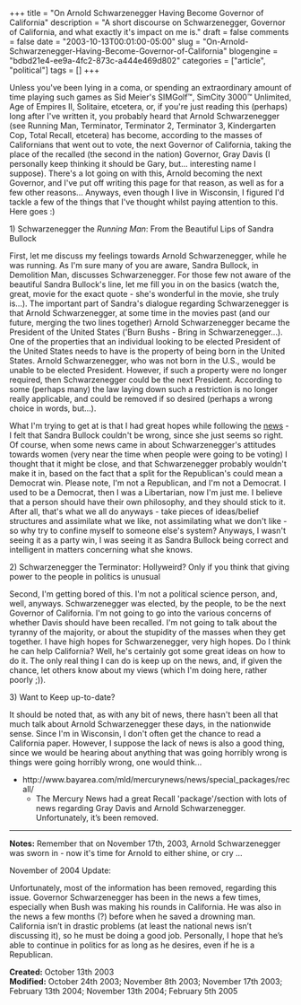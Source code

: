 +++
title = "On Arnold Schwarzenegger Having Become Governor of California"
description = "A short discourse on Schwarzenegger, Governor of California, and what exactly it's impact on me is."
draft = false
comments = false
date = "2003-10-13T00:01:00-05:00"
slug = "On-Arnold-Schwarzenegger-Having-Become-Governor-of-California"
blogengine = "bdbd21e4-ee9a-4fc2-873c-a444e469d802"
categories = ["article", "political"]
tags = []
+++

<p>
Unless you&#39;ve been lying in a coma, or spending an extraordinary amount of time playing such games as Sid Meier&#39;s SIMGolf&trade;, SimCity 3000&trade; Unlimited, Age of Empires II, Solitaire, etcetera, or, if you&#39;re just reading this (perhaps) long after I&#39;ve written it, you probably heard that Arnold Schwarzenegger (see Running Man, Terminator, Terminator 2, Terminator 3, Kindergarten Cop, Total Recall, etcetera) has become, according to the masses of Californians that went out to vote, the next Governor of California, taking the place of the recalled (the second in the nation) Governor, Gray Davis (I personally keep thinking it should be Gary, but... interesting name I suppose). There&#39;s a lot going on with this, Arnold becoming the next Governor, and I&#39;ve put off writing this page for that reason, as well as for a few other reasons... Anyways, even though I live in Wisconsin, I figured I&#39;d tackle a few of the things that I&#39;ve thought whilst paying attention to this. Here goes :)
</p>
<!--more-->
<p>
1) Schwarzenegger the <em>Running Man</em>: From the Beautiful Lips of Sandra Bullock
</p>
<p>
First, let me discuss my feelings towards Arnold Schwarzenegger, while he was running. As I&#39;m sure many of you are aware, Sandra Bullock, in Demolition Man, discusses Schwarzenegger. For those few not aware of the beautiful Sandra Bullock&#39;s line, let me fill you in on the basics (watch the, great, movie for the exact quote - she&#39;s wonderful in the movie, she truly is...). The important part of Sandra&#39;s dialogue regarding Schwarzenegger is that Arnold Schwarzenegger, at some time in the movies past (and our future, merging the two lines together) Arnold Schwarzenegger became the President of the United States (&#39;Burn Bushs - Bring in Schwarzenegger...). One of the properties that an individual looking to be elected President of the United States needs to have is the property of being born in the United States. Arnold Schwarzenegger, who was not born in the U.S., would be unable to be elected President. However, if such a property were no longer required, then Schwarzenegger could be the next President. According to some (perhaps many) the law laying down such a restriction is no longer really applicable, and could be removed if so desired (perhaps a wrong choice in words, but...).
</p>
<!--adsense-->
<p>
What I&#39;m trying to get at is that I had great hopes while following the <a href="http://news.google.com/">news</a> - I felt that Sandra Bullock couldn&#39;t be wrong, since she just seems so right. Of course, when some news came in about Schwarzenegger&#39;s attitudes towards women (very near the time when people were going to be voting) I thought that it might be close, and that Schwarzenegger probably wouldn&#39;t make it in, based on the fact that a split for the Republican&#39;s could mean a Democrat win. Please note, I&#39;m not a Republican, and I&#39;m not a Democrat. I used to be a Democrat, then I was a Libertarian, now I&#39;m just me. I believe that a person should have their own philosophy, and they should stick to it. After all, that&#39;s what we all do anyways - take pieces of ideas/belief structures and assimilate what we like, not assimilating what we don&#39;t like - so why try to confine myself to someone else&#39;s system? Anyways, I wasn&#39;t seeing it as a party win, I was seeing it as Sandra Bullock being correct and intelligent in matters concerning what she knows.
</p>
<p>
2) Schwarzenegger the Terminator: Hollyweird? Only if you think that giving power to the people in politics is unusual
</p>
<p>
Second, I&#39;m getting bored of this. I&#39;m not a political science person, and, well, anyways. Schwarzenegger was elected, by the people, to be the next Governor of California. I&#39;m not going to go into the various concerns of whether Davis should have been recalled. I&#39;m not going to talk about the tyranny of the majority, or about the stupidity of the masses when they get together. I have high hopes for Schwarzenegger, very high hopes. Do I think he can help California? Well, he&#39;s certainly got some great ideas on how to do it. The only real thing I can do is keep up on the news, and, if given the chance, let others know about my views (which I&#39;m doing here, rather poorly ;)).
</p>
<p>
3) Want to Keep up-to-date?
</p>
<p>
It should be noted that, as with any bit of news, there hasn&#39;t been all that much talk about Arnold Schwarzenegger these days, in the nationwide sense. Since I&#39;m in Wisconsin, I don&#39;t often get the chance to read a California paper. However, I suppose the lack of news is also a good thing, since we would be hearing about anything that was going horribly wrong is things were going horribly wrong, one would think...
</p>
<ul>
	<li>http://www.bayarea.com/mld/mercurynews/news/special_packages/recall/
	<ul>
		<li>The Mercury News had a great Recall &#39;package&#39;/section with lots of news regarding Gray Davis and Arnold Schwarzenegger. Unfortunately, it&rsquo;s been removed.</li>
	</ul>
	</li>
</ul>
<hr />
<p>
<strong>Notes:</strong> Remember that on November 17th, 2003, Arnold Schwarzenegger was sworn in - now it&#39;s time for Arnold to either shine, or cry ...
</p>
<p>
November of 2004 Update:
</p>
<p>
Unfortunately, most of the information has been removed, regarding this issue. Governor Schwarzenegger has been in the news a few times, especially when Bush was making his rounds in California. He was also in the news a few months (?) before when he saved a drowning man. California isn&rsquo;t in drastic problems (at least the national news isn&rsquo;t discussing it), so he must be doing a good job. Personally, I hope that he&rsquo;s able to continue in politics for as long as he desires, even if he is a Republican.
</p>
<p>
<strong>Created:</strong> October 13th 2003<br />
<strong>Modified:</strong> October 24th 2003; November 8th 2003; November 17th 2003; February 13th 2004; November 13th 2004; February 5th 2005
</p>

